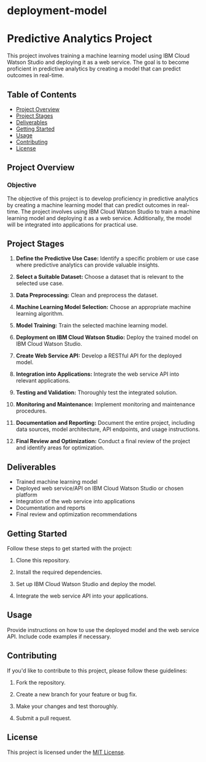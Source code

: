 # deployment-model
# Predictive Analytics Project

This project involves training a machine learning model using IBM Cloud Watson Studio and deploying it as a web service. The goal is to become proficient in predictive analytics by creating a model that can predict outcomes in real-time.

## Table of Contents

- [Project Overview](#project-overview)
- [Project Stages](#project-stages)
- [Deliverables](#deliverables)
- [Getting Started](#getting-started)
- [Usage](#usage)
- [Contributing](#contributing)
- [License](#license)

## Project Overview

### Objective

The objective of this project is to develop proficiency in predictive analytics by creating a machine learning model that can predict outcomes in real-time. The project involves using IBM Cloud Watson Studio to train a machine learning model and deploying it as a web service. Additionally, the model will be integrated into applications for practical use.

## Project Stages

1. **Define the Predictive Use Case:** Identify a specific problem or use case where predictive analytics can provide valuable insights.

2. **Select a Suitable Dataset:** Choose a dataset that is relevant to the selected use case.

3. **Data Preprocessing:** Clean and preprocess the dataset.

4. **Machine Learning Model Selection:** Choose an appropriate machine learning algorithm.

5. **Model Training:** Train the selected machine learning model.

6. **Deployment on IBM Cloud Watson Studio:** Deploy the trained model on IBM Cloud Watson Studio.

7. **Create Web Service API:** Develop a RESTful API for the deployed model.

8. **Integration into Applications:** Integrate the web service API into relevant applications.

9. **Testing and Validation:** Thoroughly test the integrated solution.

10. **Monitoring and Maintenance:** Implement monitoring and maintenance procedures.

11. **Documentation and Reporting:** Document the entire project, including data sources, model architecture, API endpoints, and usage instructions.

12. **Final Review and Optimization:** Conduct a final review of the project and identify areas for optimization.

## Deliverables

- Trained machine learning model
- Deployed web service/API on IBM Cloud Watson Studio or chosen platform
- Integration of the web service into applications
- Documentation and reports
- Final review and optimization recommendations

## Getting Started

Follow these steps to get started with the project:

1. Clone this repository.

2. Install the required dependencies.

3. Set up IBM Cloud Watson Studio and deploy the model.

4. Integrate the web service API into your applications.

## Usage

Provide instructions on how to use the deployed model and the web service API. Include code examples if necessary.

## Contributing

If you'd like to contribute to this project, please follow these guidelines:

1. Fork the repository.

2. Create a new branch for your feature or bug fix.

3. Make your changes and test thoroughly.

4. Submit a pull request.

## License

This project is licensed under the [MIT License](LICENSE).
